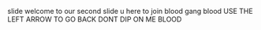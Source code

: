 slide
welcome to our second slide
u here to join blood gang blood
USE THE LEFT ARROW TO GO BACK
DONT DIP ON ME BLOOD
